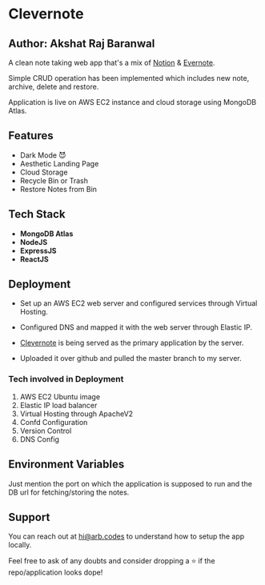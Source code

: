 
# Clevernote
## Author: Akshat Raj Baranwal

A clean note taking web app that's a mix of [Notion](https://notion.so/) & [Evernote](https://evernote.com/). 

Simple CRUD operation has been implemented which includes new note, archive, delete and restore.

Application is live on AWS EC2 instance and cloud storage using MongoDB Atlas.


## Features

- Dark Mode 😈
- Aesthetic Landing Page
- Cloud Storage
- Recycle Bin or Trash
- Restore Notes from Bin


  
## Tech Stack

- **MongoDB Atlas** 
- **NodeJS** 
- **ExpressJS** 
- **ReactJS** 

  
## Deployment

 
- Set up an AWS EC2 web server and configured services through Virtual Hosting. 

- Configured DNS and mapped it with the web server through Elastic IP. 

- [Clevernote](http://clevernote.arb.codes) is being served as the primary application by the server.

- Uploaded it over github and pulled the master branch to my server. 

### Tech involved in Deployment 
1. AWS EC2 Ubuntu image 
2. Elastic IP load balancer 
3. Virtual Hosting through ApacheV2 
4. Confd Configuration 
5. Version Control 
6. DNS Config
## Environment Variables

Just mention the port on which the application is supposed to run
and the DB url for fetching/storing the notes.
## Support

You can reach out at hi@arb.codes to understand how to setup the app locally.

Feel free to ask of any doubts and consider dropping a ⭐ if the repo/application looks dope!
  
